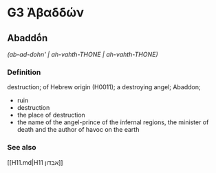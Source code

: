 # G3 Ἀβαδδών

## Abaddṓn

_(ab-ad-dohn' | ah-vahth-THONE | ah-vahth-THONE)_

### Definition

destruction; of Hebrew origin (H0011); a destroying angel; Abaddon; 

- ruin
- destruction
- the place of destruction
- the name of the angel-prince of the infernal regions, the minister of death and the author of havoc on the earth

### See also

[[H11.md|H11 אבדון]]
